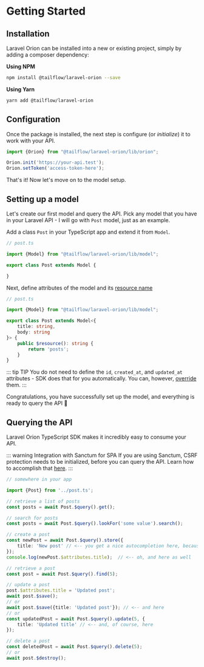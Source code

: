 # Getting Started

## Installation

Laravel Orion can be installed into a new or existing project, simply by adding a composer dependency:

**Using NPM**

```bash
npm install @tailflow/laravel-orion --save
```

**Using Yarn**

```bash
yarn add @tailflow/laravel-orion
```

## Configuration

Once the package is installed, the next step is configure (or *initialize*) it to work with your API.

```typescript
import {Orion} from "@tailflow/laravel-orion/lib/orion";

Orion.init('https://your-api.test');
Orion.setToken('access-token-here');
```

That's it! Now let's move on to the model setup.

## Setting up a model

Let's create our first model and query the API. Pick any model that you have in your Laravel API - I will go with `Post`
model, just as an example.

Add a class `Post` in your TypeScript app and extend it from `Model`.

```typescript
// post.ts

import {Model} from "@tailflow/laravel-orion/lib/model";

export class Post extends Model {

}
```

Next, define attributes of the model and its [resource name](/guide/typescript-sdk/models.html#resource-name)

```typescript
// post.ts

import {Model} from "@tailflow/laravel-orion/lib/model";

export class Post extends Model<{
    title: string,
    body: string
}> {
    public $resource(): string {
        return 'posts';
    }
}
```

::: tip TIP
You do not need to define the `id`, `created_at`, and `updated_at` attributes - SDK does that for you
automatically. You can, however, [override](/guide/typescript-sdk/models.html#persisted-attributes) them.
:::

Congratulations, you have successfully set up the model, and everything is ready to query the API 🎉

## Querying the API

Laravel Orion TypeScript SDK makes it incredibly easy to consume your API.

::: warning Integration with Sanctum for SPA
If you are using Sanctum, CSRF protection needs to be initialized, before you can query the API. Learn how to accomplish that [here](/guide/typescript-sdk/configuration.html#integration-with-sanctum-for-spa).
:::

```typescript
// somewhere in your app

import {Post} from '../post.ts';

// retrieve a list of posts
const posts = await Post.$query().get();

// search for posts
const posts = await Post.$query().lookFor('some value').search();

// create a post
const newPost = await Post.$query().store({
    title: 'New post' // <-- you get a nice autocompletion here, because the attributes are typed 
});
console.log(newPost.$attributes.title);  // <-- oh, and here as well

// retrieve a post
const post = await Post.$query().find(5);

// update a post
post.$attributes.title = 'Updated post';
await post.$save();
// or
await post.$save({title: 'Updated post'}); // <-- and here
// or
const updatedPost = await Post.$query().update(5, {
    title: 'Updated title' // <-- and, of course, here
});

// delete a post
const deletedPost = await Post.$query().delete(5);
// or
await post.$destroy();
```
